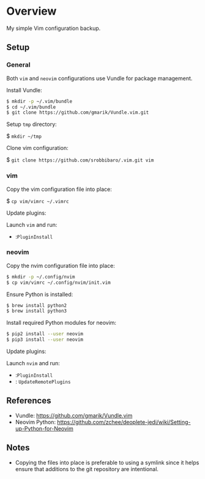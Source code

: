 # Overview

My simple Vim configuration backup.

## Setup

### General

Both `vim` and `neovim` configurations use Vundle for package management.

Install Vundle:

```bash
$ mkdir -p ~/.vim/bundle
$ cd ~/.vim/bundle
$ git clone https://github.com/gmarik/Vundle.vim.git
```
Setup `tmp` directory:

$ `mkdir ~/tmp`

Clone vim configuration:

$ `git clone https://github.com/srobbibaro/.vim.git vim`

### vim

Copy the vim configuration file into place:

$ `cp vim/vimrc ~/.vimrc`

Update plugins:

Launch `vim` and run:

* :`PluginInstall`

### neovim

Copy the nvim configuration file into place:

```bash
$ mkdir -p ~/.config/nvim
$ cp vim/vimrc ~/.config/nvim/init.vim
```

Ensure Python is installed:

```bash
$ brew install python2
$ brew install python3
```

Install required Python modules for neovim:

```bash
$ pip2 install --user neovim
$ pip3 install --user neovim
```

Update plugins:

Launch `nvim` and run:

* :`PluginInstall`
* : `UpdateRemotePlugins`

## References

* Vundle: https://github.com/gmarik/Vundle.vim
* Neovim Python: https://github.com/zchee/deoplete-jedi/wiki/Setting-up-Python-for-Neovim

## Notes

* Copying the files into place is preferable to using a symlink since it helps
  ensure that additions to the git repository are intentional.

